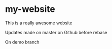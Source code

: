 # my-website

This is a really awesome website

Updates made on master on Github before rebase

On demo branch
